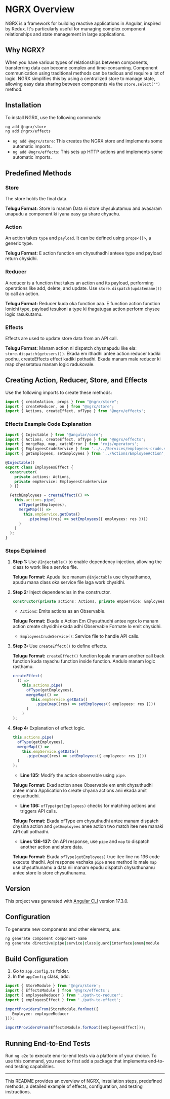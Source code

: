 # NGRX Overview

NGRX is a framework for building reactive applications in Angular, inspired by Redux. It's particularly useful for managing complex component relationships and state management in large applications.

## Why NGRX?

When you have various types of relationships between components, transferring data can become complex and time-consuming. Component communication using traditional methods can be tedious and require a lot of logic. NGRX simplifies this by using a centralized store to manage state, allowing easy data sharing between components via the `store.select("")` method.

## Installation

To install NGRX, use the following commands:

```bash
ng add @ngrx/store
ng add @ngrx/effects
```

- `ng add @ngrx/store`: This creates the NGRX store and implements some automatic imports.
- `ng add @ngrx/effects`: This sets up HTTP actions and implements some automatic imports.

## Predefined Methods

### Store

The store holds the final data.

**Telugu Format:** Store lo manam Data ni store chysukutamuu and avasaram unapudu a component ki iyana easy ga share chyachu.

### Action

An action takes `type` and `payload`. It can be defined using `props<{}>`, a generic type.

**Telugu Format:** E action function em chysuthadhi anteee type and payload return chysidhi.

### Reducer

A reducer is a function that takes an action and its payload, performing operations like add, delete, and update. Use `store.dispatch(updatename())` to call an action.

**Telugu Format:** Reducer kuda oka function aaa. E function action function lonichi type, payload tesukoni a type ki thagatugaa action perform chysee logic rasukutamu.

### Effects

Effects are used to update store data from an API call.

**Telugu Format:** Manam action ni dispatch chysnapudu like ela: `store.dispatch(getusers())`. Ekada em ithadhi antee action reducer kadiki podhu, createEffects effect kadiki pothadhi. Ekada manam male reducer ki map chyssetatuu manam logic radukovale.

## Creating Action, Reducer, Store, and Effects

Use the following imports to create these methods:

```typescript
import { createAction, props } from "@ngrx/store";
import { createReducer, on } from "@ngrx/store";
import { Actions, createEffect, ofType } from '@ngrx/effects';
```

### Effects Example Code Explanation

```typescript
import { Injectable } from '@angular/core';
import { Actions, createEffect, ofType } from '@ngrx/effects';
import { mergeMap, map, catchError } from 'rxjs/operators';
import { EmployeesCrudeService } from '../../Services/employees-crude.service';
import { getEmployees, setEmployees } from '../Actions/EmployeeAction';

@Injectable()
export class EmployeesEffect {
  constructor(
    private actions: Actions,
    private empService: EmployeesCrudeService
  ) {}

  FetchEmployees = createEffect(() =>
    this.actions.pipe(
      ofType(getEmployees),
      mergeMap(() =>
        this.empService.getData()
          .pipe(map((res) => setEmployees({ employees: res })))
      )
    )
  );
}
```

### Steps Explained

1. **Step 1:** Use `@Injectable()` to enable dependency injection, allowing the class to work like a service file.
   
   **Telugu Format:** Apudu itee manam `@Injectable` use chysathamoo, apudu mana class oka service file laga work chysidhi.

2. **Step 2:** Inject dependencies in the constructor.
   
   ```typescript
   constructor(private actions: Actions, private empService: EmployeesCrudeService) {}
   ```
   
   - `Actions`: Emits actions as an Observable.
   
   **Telugu Format:** Ekada e Action Em Chysuthudhi antee ngrx lo manam action create chysidhi ekada adhi Observable Formate lo emit chysidhi.
   
   - `EmployeesCrudeService()`: Service file to handle API calls.

3. **Step 3:** Use `createEffect()` to define effects.
   
   **Telugu Format:** `createEffect()` function lopala manam another call back function kuda rayachu function inside function. Andulo manam logic rasthamu.

   ```typescript
   createEffect(
     () =>
       this.actions.pipe(
         ofType(getEmployees),
         mergeMap(() =>
           this.empService.getData()
             .pipe(map((res) => setEmployees({ employees: res })))
         )
       )
   );
   ```

4. **Step 4:** Explanation of effect logic.
   
   ```typescript
   this.actions.pipe(
     ofType(getEmployees),
     mergeMap(() =>
       this.empService.getData()
         .pipe(map((res) => setEmployees({ employees: res })))
     )
   );
   ```
   
   - **Line 135:** Modify the action observable using `pipe`.
   
   **Telugu Format:** Ekad action anee Observable em emit chysuthudhi antee mana Application lo create chyana actions anii ekada amit chysuthudhi.
   
   - **Line 136:** `ofType(getEmployees)` checks for matching actions and triggers API calls.

   **Telugu Format:** Ekada ofType em chysuthudhi antee manam dispatch chysina action and `getEmployees` anee action two match itee nee manaki API call pothadhi.

   - **Lines 136-137:** On API response, use `pipe` and `map` to dispatch another action and store data.

   **Telugu Format:** Ekada `ofType(getEmployees)` true itee line no 136 code execute ithadhi. Api response vachaka `pipe` anee method lo male `map` use chysuthunamu a data nii manam epudu dispatch chysuthunamu antee store lo store chysuthunamu.

## Version

This project was generated with [Angular CLI](https://github.com/angular/angular-cli) version 17.3.0.

## Configuration

To generate new components and other elements, use:

```bash
ng generate component component-name
ng generate directive|pipe|service|class|guard|interface|enum|module
```

## Build Configuration

1. Go to `app.config.ts` folder.
2. In the `appConfig` class, add:

```typescript
import { StoreModule } from '@ngrx/store';
import { EffectsModule } from '@ngrx/effects';
import { employeeReducer } from './path-to-reducer';
import { employeesEffect } from './path-to-effect';

importProvidersFrom(StoreModule.forRoot({
   Employee: employeeReducer
}));

importProvidersFrom(EffectsModule.forRoot([employeesEffect]));
```

## Running End-to-End Tests

Run `ng e2e` to execute end-to-end tests via a platform of your choice. To use this command, you need to first add a package that implements end-to-end testing capabilities.

---

This README provides an overview of NGRX, installation steps, predefined methods, a detailed example of effects, configuration, and testing instructions.